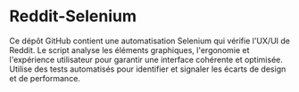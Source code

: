 # Reddit-Selenium
Ce dépôt GitHub contient une automatisation Selenium qui vérifie l'UX/UI de Reddit. Le script analyse les éléments graphiques, l'ergonomie et l'expérience utilisateur pour garantir une interface cohérente et optimisée. Utilise des tests automatisés pour identifier et signaler les écarts de design et de performance.
